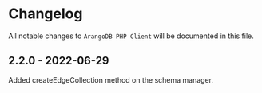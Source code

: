 # Changelog

All notable changes to `ArangoDB PHP Client` will be documented in this file.

## 2.2.0 - 2022-06-29

Added createEdgeCollection method on the schema manager.
